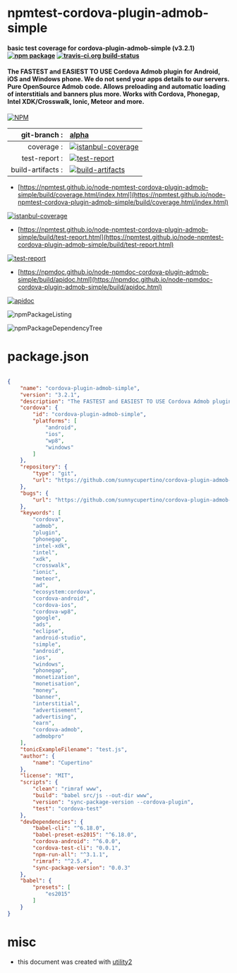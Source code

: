 # npmtest-cordova-plugin-admob-simple

#### basic test coverage for  cordova-plugin-admob-simple (v3.2.1)  [![npm package](https://img.shields.io/npm/v/npmtest-cordova-plugin-admob-simple.svg?style=flat-square)](https://www.npmjs.org/package/npmtest-cordova-plugin-admob-simple) [![travis-ci.org build-status](https://api.travis-ci.org/npmtest/node-npmtest-cordova-plugin-admob-simple.svg)](https://travis-ci.org/npmtest/node-npmtest-cordova-plugin-admob-simple)

#### The FASTEST and EASIEST TO USE Cordova Admob plugin for Android, iOS and Windows phone. We do not send your apps details to our servers. Pure OpenSource Admob code. Allows preloading and automatic loading of interstitials and banners plus more. Works with Cordova, Phonegap, Intel XDK/Crosswalk, Ionic, Meteor and more.

[![NPM](https://nodei.co/npm/cordova-plugin-admob-simple.png?downloads=true&downloadRank=true&stars=true)](https://www.npmjs.com/package/cordova-plugin-admob-simple)

| git-branch : | [alpha](https://github.com/npmtest/node-npmtest-cordova-plugin-admob-simple/tree/alpha)|
|--:|:--|
| coverage : | [![istanbul-coverage](https://npmtest.github.io/node-npmtest-cordova-plugin-admob-simple/build/coverage.badge.svg)](https://npmtest.github.io/node-npmtest-cordova-plugin-admob-simple/build/coverage.html/index.html)|
| test-report : | [![test-report](https://npmtest.github.io/node-npmtest-cordova-plugin-admob-simple/build/test-report.badge.svg)](https://npmtest.github.io/node-npmtest-cordova-plugin-admob-simple/build/test-report.html)|
| build-artifacts : | [![build-artifacts](https://npmtest.github.io/node-npmtest-cordova-plugin-admob-simple/glyphicons_144_folder_open.png)](https://github.com/npmtest/node-npmtest-cordova-plugin-admob-simple/tree/gh-pages/build)|

- [https://npmtest.github.io/node-npmtest-cordova-plugin-admob-simple/build/coverage.html/index.html](https://npmtest.github.io/node-npmtest-cordova-plugin-admob-simple/build/coverage.html/index.html)

[![istanbul-coverage](https://npmtest.github.io/node-npmtest-cordova-plugin-admob-simple/build/screenCapture.buildCi.browser.%252Ftmp%252Fbuild%252Fcoverage.lib.html.png)](https://npmtest.github.io/node-npmtest-cordova-plugin-admob-simple/build/coverage.html/index.html)

- [https://npmtest.github.io/node-npmtest-cordova-plugin-admob-simple/build/test-report.html](https://npmtest.github.io/node-npmtest-cordova-plugin-admob-simple/build/test-report.html)

[![test-report](https://npmtest.github.io/node-npmtest-cordova-plugin-admob-simple/build/screenCapture.buildCi.browser.%252Ftmp%252Fbuild%252Ftest-report.html.png)](https://npmtest.github.io/node-npmtest-cordova-plugin-admob-simple/build/test-report.html)

- [https://npmdoc.github.io/node-npmdoc-cordova-plugin-admob-simple/build/apidoc.html](https://npmdoc.github.io/node-npmdoc-cordova-plugin-admob-simple/build/apidoc.html)

[![apidoc](https://npmdoc.github.io/node-npmdoc-cordova-plugin-admob-simple/build/screenCapture.buildCi.browser.%252Ftmp%252Fbuild%252Fapidoc.html.png)](https://npmdoc.github.io/node-npmdoc-cordova-plugin-admob-simple/build/apidoc.html)

![npmPackageListing](https://npmtest.github.io/node-npmtest-cordova-plugin-admob-simple/build/screenCapture.npmPackageListing.svg)

![npmPackageDependencyTree](https://npmtest.github.io/node-npmtest-cordova-plugin-admob-simple/build/screenCapture.npmPackageDependencyTree.svg)



# package.json

```json

{
    "name": "cordova-plugin-admob-simple",
    "version": "3.2.1",
    "description": "The FASTEST and EASIEST TO USE Cordova Admob plugin for Android, iOS and Windows phone. We do not send your apps details to our servers. Pure OpenSource Admob code. Allows preloading and automatic loading of interstitials and banners plus more. Works with Cordova, Phonegap, Intel XDK/Crosswalk, Ionic, Meteor and more.",
    "cordova": {
        "id": "cordova-plugin-admob-simple",
        "platforms": [
            "android",
            "ios",
            "wp8",
            "windows"
        ]
    },
    "repository": {
        "type": "git",
        "url": "https://github.com/sunnycupertino/cordova-plugin-admob-simple.git"
    },
    "bugs": {
        "url": "https://github.com/sunnycupertino/cordova-plugin-admob-simple/issues"
    },
    "keywords": [
        "cordova",
        "admob",
        "plugin",
        "phonegap",
        "intel-xdk",
        "intel",
        "xdk",
        "crosswalk",
        "ionic",
        "meteor",
        "ad",
        "ecosystem:cordova",
        "cordova-android",
        "cordova-ios",
        "cordova-wp8",
        "google",
        "ads",
        "eclipse",
        "android-studio",
        "simple",
        "android",
        "ios",
        "windows",
        "phonegap",
        "monetization",
        "monetisation",
        "money",
        "banner",
        "interstitial",
        "advertisement",
        "advertising",
        "earn",
        "cordova-admob",
        "admobpro"
    ],
    "tonicExampleFilename": "test.js",
    "author": {
        "name": "Cupertino"
    },
    "license": "MIT",
    "scripts": {
        "clean": "rimraf www",
        "build": "babel src/js --out-dir www",
        "version": "sync-package-version --cordova-plugin",
        "test": "cordova-test"
    },
    "devDependencies": {
        "babel-cli": "^6.18.0",
        "babel-preset-es2015": "^6.18.0",
        "cordova-android": "^6.0.0",
        "cordova-test-cli": "0.0.1",
        "npm-run-all": "^3.1.1",
        "rimraf": "^2.5.4",
        "sync-package-version": "0.0.3"
    },
    "babel": {
        "presets": [
            "es2015"
        ]
    }
}
```



# misc
- this document was created with [utility2](https://github.com/kaizhu256/node-utility2)
